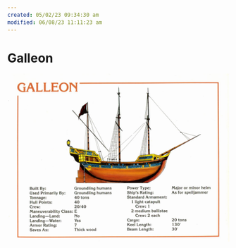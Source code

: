 ```yaml
---
created: 05/02/23 09:34:30 am
modified: 06/08/23 11:11:23 am
---
```


# Galleon

![](attachments/galleon.jpg)

